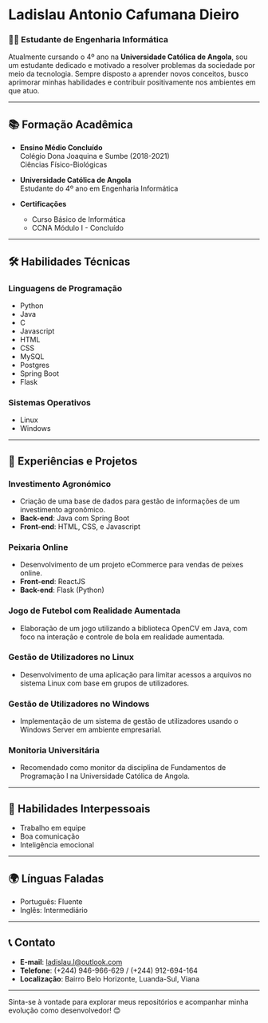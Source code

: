 # Ladislau Antonio Cafumana Dieiro

### 👨‍🎓 Estudante de Engenharia Informática  
Atualmente cursando o 4º ano na **Universidade Católica de Angola**, sou um estudante dedicado e motivado a resolver problemas da sociedade por meio da tecnologia. Sempre disposto a aprender novos conceitos, busco aprimorar minhas habilidades e contribuir positivamente nos ambientes em que atuo.

---

## 📚 Formação Acadêmica  
- **Ensino Médio Concluído**  
  Colégio Dona Joaquina e Sumbe (2018-2021)  
  Ciências Físico-Biológicas  

- **Universidade Católica de Angola**  
  Estudante do 4º ano em Engenharia Informática  

- **Certificações**  
  - Curso Básico de Informática  
  - CCNA Módulo I - Concluído  

---

## 🛠️ Habilidades Técnicas  

### Linguagens de Programação  
- Python  
- Java  
- C  
- Javascript
- HTML
- CSS
- MySQL
- Postgres
- Spring Boot
- Flask

### Sistemas Operativos  
- Linux  
- Windows  

---

## 💼 Experiências e Projetos  

### **Investimento Agronómico**  
- Criação de uma base de dados para gestão de informações de um investimento agronômico.  
- **Back-end**: Java com Spring Boot  
- **Front-end**: HTML, CSS, e Javascript  

### **Peixaria Online**  
- Desenvolvimento de um projeto eCommerce para vendas de peixes online.  
- **Front-end**: ReactJS  
- **Back-end**: Flask (Python)  

### **Jogo de Futebol com Realidade Aumentada**  
- Elaboração de um jogo utilizando a biblioteca OpenCV em Java, com foco na interação e controle de bola em realidade aumentada.  

### **Gestão de Utilizadores no Linux**  
- Desenvolvimento de uma aplicação para limitar acessos a arquivos no sistema Linux com base em grupos de utilizadores.  

### **Gestão de Utilizadores no Windows**  
- Implementação de um sistema de gestão de utilizadores usando o Windows Server em ambiente empresarial.  

### **Monitoria Universitária**  
- Recomendado como monitor da disciplina de Fundamentos de Programação I na Universidade Católica de Angola.  

---

## 🌟 Habilidades Interpessoais  
- Trabalho em equipe  
- Boa comunicação  
- Inteligência emocional  

---

## 🌍 Línguas Faladas  
- Português: Fluente  
- Inglês: Intermediário  

---

## 📞 Contato  

- **E-mail**: [ladislau.l@outlook.com](mailto:ladislau.l@outlook.com)  
- **Telefone**: (+244) 946-966-629 / (+244) 912-694-164  
- **Localização**: Bairro Belo Horizonte, Luanda-Sul, Viana  

---

Sinta-se à vontade para explorar meus repositórios e acompanhar minha evolução como desenvolvedor! 😊
